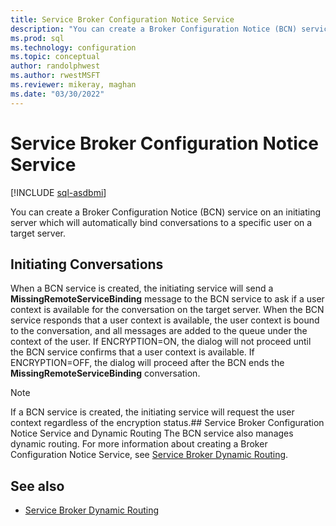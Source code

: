 ```yaml
---
title: Service Broker Configuration Notice Service
description: "You can create a Broker Configuration Notice (BCN) service on an initiating server which will automatically bind conversations to a specific user on a target server."
ms.prod: sql
ms.technology: configuration
ms.topic: conceptual
author: randolphwest
ms.author: rwestMSFT
ms.reviewer: mikeray, maghan
ms.date: "03/30/2022"
---
```


# Service Broker Configuration Notice Service

[!INCLUDE [sql-asdbmi](../../includes/applies-to-version/sql-asdbmi.md)]

You can create a Broker Configuration Notice (BCN) service on an initiating server which will automatically bind conversations to a specific user on a target server.

## Initiating Conversations

When a BCN service is created, the initiating service will send a **MissingRemoteServiceBinding** message to the BCN service to ask if a user context is available for the conversation on the target server. When the BCN service responds that a user context is available, the user context is bound to the conversation, and all messages are added to the queue under the context of the user. If ENCRYPTION=ON, the dialog will not proceed until the BCN service confirms that a user context is available. If ENCRYPTION=OFF, the dialog will proceed after the BCN ends the **MissingRemoteServiceBinding** conversation.

> [!NOTE]
> If a BCN service is created, the initiating service will request the user context regardless of the encryption status.## Service Broker Configuration Notice Service and Dynamic Routing
The BCN service also manages dynamic routing. For more information about creating a Broker Configuration Notice Service, see [Service Broker Dynamic Routing](service-broker-dynamic-routing.md).

## See also

- [Service Broker Dynamic Routing](service-broker-dynamic-routing.md)
